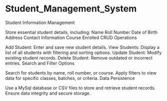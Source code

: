 # Student_Management_System
Student Information Management

Store essential student details, including:
Name
Roll Number
Date of Birth
Address
Contact Information
Course Enrolled
CRUD Operations

Add Student: Enter and save new student details.
View Students: Display a list of all students with filtering and sorting options.
Update Student: Modify existing student records.
Delete Student: Remove outdated or incorrect entries.
Search and Filter Options

Search for students by name, roll number, or course.
Apply filters to view data for specific classes, batches, or criteria.
Data Persistence

Use a MySql database or CSV files to store and retrieve student records.
Ensure data integrity and secure storage.
